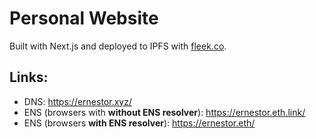 # Personal Website

Built with Next.js and deployed to IPFS with [fleek.co](https://fleek.co).

## Links:

-   DNS: https://ernestor.xyz/
-   ENS (browsers with **without ENS resolver**): https://ernestor.eth.link/
-   ENS (browsers **with ENS resolver**): https://ernestor.eth/

